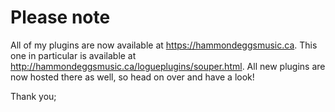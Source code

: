 # Please note

All of my plugins are now available at https://hammondeggsmusic.ca. This one in particular is available at http://hammondeggsmusic.ca/logueplugins/souper.html. All new plugins are now hosted there as well, so head on over and have a look!

Thank you;

